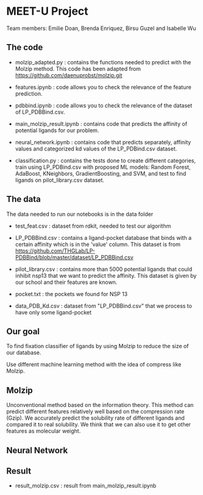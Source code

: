 # MEET-U Project

Team members: Emilie Doan, Brenda Enriquez, Birsu Guzel and Isabelle Wu


## The code

- molzip_adapted.py : contains the functions needed to predict with the Molzip method.
 This code has been adapted from https://github.com/daenuprobst/molzip.git

- features.ipynb : code allows you to check the relevance of the feature prediction.

- pdbbind.ipynb : code allows you to check the relevance of the dataset of LP_PDBBind.csv.

- main_molzip_result.ipynb : contains code that predicts the affinity of potential ligands for our problem.
  
- neural_network.ipynb : contains code that predicts separately,  affinity values and categorized kd values of the LP_PDBind.csv dataset.
  
- classification.py : contains the tests done to create different categories, train using LP_PDBind.csv with proposed ML models: Random Forest, AdaBoost, KNeighbors, GradientBoosting, and SVM, and test to find ligands on pilot_library.csv dataset.



## The data
The data needed to run our notebooks is in the data folder

- test_feat.csv : dataset from rdkit, needed to test our algorithm

- LP_PDBBind.csv : contains a ligand-pocket database that binds with a certain affinity which is in the 'value' column.
This dataset is from https://github.com/THGLab/LP-PDBBind/blob/master/dataset/LP_PDBBind.csv

- pilot_library.csv : contains more than 5000 potential ligands that could inhibit nsp13 that we want to predict the affinity.
This dataset is given by our school and their features are known.

- pocket.txt : the pockets we found for NSP 13

- data_PDB_Kd.csv : dataset from "LP_PDBBind.csv" that we process to have only some ligand-pocket


## Our goal

To find fixation classifier of ligands by using Molzip to reduce the size of our database.

Use different machine learning method with the idea of compress like Molzip.


## Molzip

Unconventional method based on the information theory. This method can predict different features relatively well based on the compression rate (Gzip). We accurately predict the solubility rate of different ligands and compared it to real solubility. We think that we can also use it to get other features as molecular weight.


## Neural Network

## Result

- result_molzip.csv : result from main_molzip_result.ipynb


